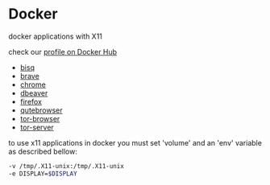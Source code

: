 # Docker

docker applications with X11

check our [profile on Docker Hub](https://hub.docker.com/u/m88v2)

- [bisq](bisq/)
- [brave](brave/)
- [chrome](chrome/)
- [dbeaver](dbeaver/)
- [firefox](firefox/)
- [qutebrowser](qutebrowser/)
- [tor-browser](tor-browser/)
- [tor-server](tor-server/)

to use x11 applications in docker you must set 'volume' and an 'env' variable as described bellow:

```bash
-v /tmp/.X11-unix:/tmp/.X11-unix 
-e DISPLAY=$DISPLAY 
```
